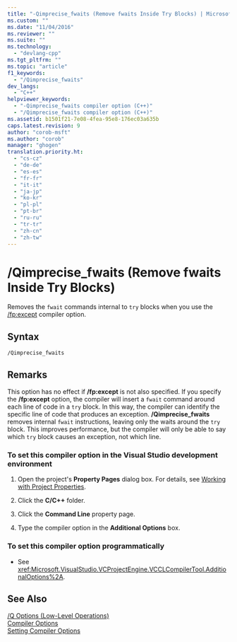 ```yaml
---
title: "-Qimprecise_fwaits (Remove fwaits Inside Try Blocks) | Microsoft Docs"
ms.custom: ""
ms.date: "11/04/2016"
ms.reviewer: ""
ms.suite: ""
ms.technology: 
  - "devlang-cpp"
ms.tgt_pltfrm: ""
ms.topic: "article"
f1_keywords: 
  - "/Qimprecise_fwaits"
dev_langs: 
  - "C++"
helpviewer_keywords: 
  - "-Qimprecise_fwaits compiler option (C++)"
  - "/Qimprecise_fwaits compiler option (C++)"
ms.assetid: b1501f21-7e08-4fea-95e8-176ec03a635b
caps.latest.revision: 9
author: "corob-msft"
ms.author: "corob"
manager: "ghogen"
translation.priority.ht: 
  - "cs-cz"
  - "de-de"
  - "es-es"
  - "fr-fr"
  - "it-it"
  - "ja-jp"
  - "ko-kr"
  - "pl-pl"
  - "pt-br"
  - "ru-ru"
  - "tr-tr"
  - "zh-cn"
  - "zh-tw"
---
```

# /Qimprecise_fwaits (Remove fwaits Inside Try Blocks)
Removes the `fwait` commands internal to `try` blocks when you use the [/fp:except](../../build/reference/fp-specify-floating-point-behavior.md) compiler option.  
  
## Syntax  
  
```  
/Qimprecise_fwaits  
```  
  
## Remarks  
 This option has no effect if **/fp:except** is not also specified. If you specify the **/fp:except** option, the compiler will insert a `fwait` command around each line of code in a `try` block. In this way, the compiler can identify the specific line of code that produces an exception. **/Qimprecise_fwaits** removes internal `fwait` instructions, leaving only the waits around the `try` block. This improves performance, but the compiler will only be able to say which `try` block causes an exception, not which line.  
  
### To set this compiler option in the Visual Studio development environment  
  
1.  Open the project's **Property Pages** dialog box. For details, see [Working with Project Properties](../../ide/working-with-project-properties.md).  
  
2.  Click the **C/C++** folder.  
  
3.  Click the **Command Line** property page.  
  
4.  Type the compiler option in the **Additional Options** box.  
  
### To set this compiler option programmatically  
  
-   See <xref:Microsoft.VisualStudio.VCProjectEngine.VCCLCompilerTool.AdditionalOptions%2A>.  
  
## See Also  
 [/Q Options (Low-Level Operations)](../../build/reference/q-options-low-level-operations.md)   
 [Compiler Options](../../build/reference/compiler-options.md)   
 [Setting Compiler Options](../../build/reference/setting-compiler-options.md)